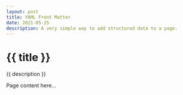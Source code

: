 ```yaml
---
layout: post
title: YAML Front Matter
date: 2021-05-25
description: A very simple way to add structured data to a page.
---
```

<h1> {{ title }} </h1>
<p> {{ description }} </p>
Page content here...
